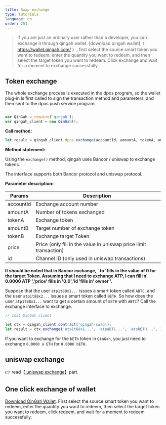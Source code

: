 ```yaml
---
title: Swap exchange
type: tutorials
language: en
order: 251
---
```


> If you are just an ordinary user rather than a developer, you can exchange it through qingah wallet. [download qingah wallet]（ https://wallet.qingah.com/ ）, first select the source smart token you want to redeem, enter the quantity you want to redeem, and then select the target token you want to redeem. Click exchange and wait for a moment to exchange successfully.



## Token exchange

The whole exchange process is executed in the dpos program, so the wallet plug-in is first called to sign the transaction method and parameters, and then sent to the dpos push service program.


```javascript

var QinGah = require('qingah');
var qingah_client = new QinGah();

```

**Call method:**

```javascript
let result = qingah_client.dpos.exchange(accountId, amountA, tokenA, amountB, tokenB, price, id);
```

**Method statement:**

Using the `exchange()` method, qingah uses Bancor / uniswap to exchange tokens.

The interface supports both Bancor protocol and uniswap protocol.

**Parameter description:**

| Params     | Description             |
| -------- | ---------------- |
| accountId    | Exchange account number |
| amountA | Number of tokens exchanged    |
| tokenA | Exchange token     |
| amountB| Target number of exchange token |
| tokenB | Exchange target Token     |
| price| Price (only fill in the value in uniswap price limit transaction) |
| id | Channel ID (only used in uniswap transactions) |

**It should be noted that in Bancor exchange, ` to 'fills in the value of 0 for the target Token. Assuming that I need to exchange ATP, I can fill in' 0.0000 ATP ','price' fills in '0.0','id 'fills in' owner '.**

Suppose that the user `atp1t88x1...` issues a smart token called `ABTC`, and the user `atp1t88x2...` issues a smart token called ` BETH `. So how does the user `atp1t88x1...` want to get a certain amount of `BETH` with `ABTC`? Call the exchange interface to exchange.



```javascript
// Init QinGah client
...
let ctx = qingah_client.contract('qingah-swap');
let result = ctx.exchange('atp1t88x1...', 'atpaBTC...', 'atpbETH...', 1.0000, 0.0000, '0.0', 'atp1t88x2...');
```

If you want to exchange for the `bETh` token in `QinGah`, you just need to exchange `0.0000 a ETH` for `0.0000 bETH`.

## uniswap exchange

👉 read【[ uniswap exchange](token-uniswap.html)】part.


## One click exchange of wallet

[Download QinGah Wallet](https://wallet.qingah.com/). First select the source smart token you want to redeem, enter the quantity you want to redeem, then select the target token you want to redeem, click redeem, and wait for a moment to redeem successfully.